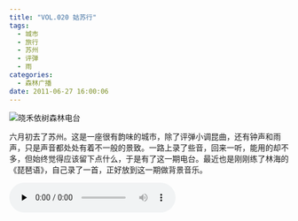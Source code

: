 ```yaml
---
title: "VOL.020 姑苏行"
tags:
  - 城市
  - 旅行
  - 苏州
  - 评弹
  - 雨
categories:
  - 森林广播
date: 2011-06-27 16:00:06
---
```


![晓禾依树森林电台](../../../images/radiocover/radio_020.jpg) 

六月初去了苏州。这是一座很有韵味的城市，除了评弹小调昆曲，还有钟声和雨声，只是声音都处处有着不一般的景致。一路上录了些音，回来一听，能用的却不多，但始终觉得应该留下点什么，于是有了这一期电台。最近也是刚刚练了林海的《琵琶语》，自己录了一首，正好放到这一期做背景音乐。   

<audio id="audio" controls="" preload="none">
  <source id="mp3" src="http://www.coletree.com/radio/coletree_radio_020.mp3">
</audio>